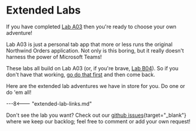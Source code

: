 # Extended Labs

If you have completed [Lab A03](./A03-after-apply-styling.md) then you're ready to choose your own adventure!

Lab A03 is just a personal tab app that more or less runs the original Northwind Orders application. Not only is this boring, but it really doesn't harness the power of Microsoft Teams!

These labs all build on Lab A03 (or, if you're brave, [Lab B04](../bespoke/B04-after-apply-styling.md)). So if you don't have that working, [go do that first](../index.md#path-a-start-with-azure-ad) and then come back.

Here are the extended lab adventures we have in store for you. Do one or do 'em all!

---8<--- "extended-lab-links.md"

Don't see the lab you want? Check out our [github issues](https://github.com/microsoft/app-camp/issues?q=is%3Aopen+is%3Aissue+label%3A%22new+lab+request%22){target="_blank"} where we keep our backlog; feel free to comment or add your own request!
